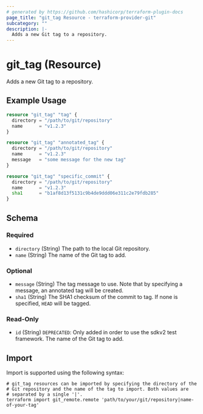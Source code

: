 ```yaml
---
# generated by https://github.com/hashicorp/terraform-plugin-docs
page_title: "git_tag Resource - terraform-provider-git"
subcategory: ""
description: |-
  Adds a new Git tag to a repository.
---
```


# git_tag (Resource)

Adds a new Git tag to a repository.

## Example Usage

```terraform
resource "git_tag" "tag" {
  directory = "/path/to/git/repository"
  name      = "v1.2.3"
}

resource "git_tag" "annotated_tag" {
  directory = "/path/to/git/repository"
  name      = "v1.2.3"
  message   = "some message for the new tag"
}

resource "git_tag" "specific_commit" {
  directory = "/path/to/git/repository"
  name      = "v1.2.3"
  sha1      = "b1af8d13f5131c9b4de9ddd06e311c2e79fdb285"
}
```

<!-- schema generated by tfplugindocs -->
## Schema

### Required

- `directory` (String) The path to the local Git repository.
- `name` (String) The name of the Git tag to add.

### Optional

- `message` (String) The tag message to use. Note that by specifying a message, an annotated tag will be created.
- `sha1` (String) The SHA1 checksum of the commit to tag. If none is specified, `HEAD` will be tagged.

### Read-Only

- `id` (String) `DEPRECATED`: Only added in order to use the sdkv2 test framework. The name of the Git tag to add.

## Import

Import is supported using the following syntax:

```shell
# git_tag resources can be imported by specifying the directory of the
# Git repository and the name of the tag to import. Both values are
# separated by a single '|'.
terraform import git_remote.remote 'path/to/your/git/repository|name-of-your-tag'
```
